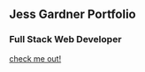 ## Jess Gardner Portfolio

### Full Stack Web Developer

[check me out!](http://jessgardner.bitballoon.com/)